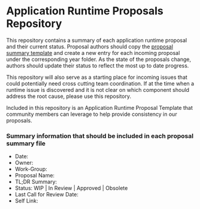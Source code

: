 # Application Runtime Proposals Repository
This repository contains a summary of each application runtime proposal and their current status. Proposal authors should copy the [proposal summary template](https://github.com/chenl23/cfar-proposals/blob/master/Proposal-summary-template.md) and create a new entry for each incoming proposal under the corresponding year folder. As the state of the proposals change, authors should update their status to reflect the most up to date progress. 

This repository will also serve as a starting place for incoming issues that could potentially need cross cutting team coordination. If at the time when a runtime issue is discovered and it is not clear on which component should address the root cause, please use this repository.

Included in this repository is an Application Runtime Proposal Template that community members can leverage to help provide consistency in our proposals.

### Summary information that should be included in each proposal summary file
- Date: 
- Owner:
- Work-Group: 
- Proposal Name: 
- TL;DR Summary: 
- Status: WIP | In Review | Approved | Obsolete
- Last Call for Review Date:
- Self Link:
